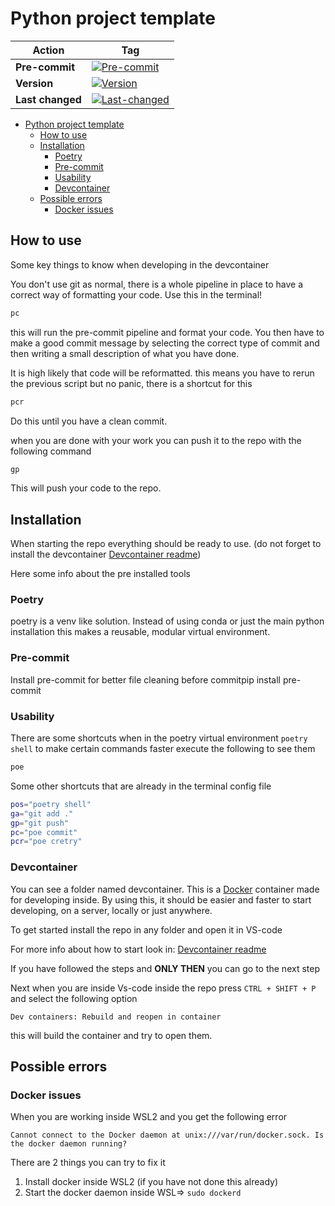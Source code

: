 # Python project template

| Action           | Tag                                                                                                                                                                                                               |
| ---------------- | ----------------------------------------------------------------------------------------------------------------------------------------------------------------------------------------------------------------- |
| **Pre-commit**   | [![Pre-commit](https://github.com/sizingservers/template-python-project/actions/workflows/pre-commit.yaml/badge.svg)](https://github.com/sizingservers/template-python-project/actions/workflows/pre-commit.yaml) |
| **Version**      | [![Version](https://github.com/sizingservers/template-python-project/version.svg)](https://github.com/sizingservers/template-python-project/actions/workflows/version.yaml)                                       |
| **Last changed** | [![Last-changed](https://byob.yarr.is/sizingservers/template-python-project/time)](https://github.com/sizingservers/template-python-project/actions/workflows/version.yaml)                                       |

- [Python project template](#python-project-template)
  - [How to use](#how-to-use)
  - [Installation](#installation)
    - [Poetry](#poetry)
    - [Pre-commit](#pre-commit)
    - [Usability](#usability)
    - [Devcontainer](#devcontainer)
  - [Possible errors](#possible-errors)
    - [Docker issues](#docker-issues)

## How to use

Some key things to know when developing in the devcontainer

You don't use git as normal, there is a whole pipeline in place to have a correct way of formatting your code. Use this in the terminal!

```bash
pc
```

this will run the pre-commit pipeline and format your code.
You then have to make a good commit message by selecting the correct type of commit and then writing a small description of what you have done.

It is high likely that code will be reformatted. this means you have to rerun the previous script but no panic, there is a shortcut for this

```bash
pcr
```

Do this until you have a clean commit.

when you are done with your work you can push it to the repo with the following command

```bash
gp
```

This will push your code to the repo.

## Installation

When starting the repo everything should be ready to use. (do not forget to install the devcontainer [Devcontainer readme](.devcontainer/Readme.md))

Here some info about the pre installed tools

### Poetry

poetry is a venv like solution. Instead of using conda or just the main python installation this makes a reusable, modular virtual environment.

### Pre-commit

Install pre-commit for better file cleaning before commitpip install pre-commit

### Usability

There are some shortcuts when in the poetry virtual environment `poetry shell` to make certain commands faster execute the following to see them

```bash
poe
```

Some other shortcuts that are already in the terminal config file

```bash
pos="poetry shell"
ga="git add ."
gp="git push"
pc="poe commit"
pcr="poe cretry"
```

### Devcontainer

You can see a folder named devcontainer. This is a [Docker](https://code.visualstudio.com/docs/devcontainers/containers) container made for developing inside.
By using this, it should be easier and faster to start developing, on a server, locally or just anywhere.

To get started install the repo in any folder and open it in VS-code

For more info about how to start look in: [Devcontainer readme](.devcontainer/Readme.md)

If you have followed the steps and **ONLY THEN** you can go to the next step

Next when you are inside Vs-code inside the repo press `CTRL + SHIFT + P` and select the following option

`Dev containers: Rebuild and reopen in container`

this will build the container and try to open them.

## Possible errors

### Docker issues

When you are working inside WSL2 and you get the following error

`Cannot connect to the Docker daemon at unix:///var/run/docker.sock. Is the docker daemon running?`

There are 2 things you can try to fix it

1.  Install docker inside WSL2 (if you have not done this already)
2.  Start the docker daemon inside WSL=> `sudo dockerd`
